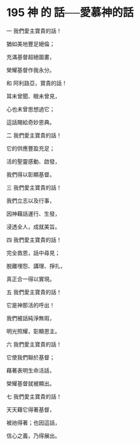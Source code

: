 # 195 神 的 話──愛慕神的話

一 我們愛主寶貴的話！

猶如美地豐足絕倫；

充滿基督超絕圖畫，

榮耀基督作我永分。

和 阿利路亞，寶貴的話！

耳未曾聞、眼未曾見，

心也未曾思想過它；

這話賜給奇妙恩典。

二 我們愛主寶貴的話！

它的供應豐盈充足；

活的聖靈感動、啟發，

我們得以彰顯基督。

三 我們愛主寶貴的話！

我們立志以及行事，

因神藉話運行、生發，

浸透全人，成就美旨。

四 我們愛主寶貴的話！

完全救恩，話中尋見；

脫離埋怨、講理、掙扎，

真正合一得以實現。

五 我們愛主寶貴的話！

它是神那活的呼出！

我們被話純淨無瑕，

明光照耀，彰顯恩主。

六 我們愛主寶貴的話！

它使我們聯於基督；

藉著表明生命活話，

榮耀基督就被顯出。

七 我們愛主寶貴的話！

天天藉它得著基督，

被祂得著；也因這話，

信心之義，乃得展出。

